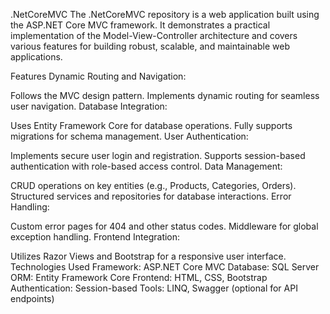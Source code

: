 .NetCoreMVC
The .NetCoreMVC repository is a web application built using the ASP.NET Core MVC framework. It demonstrates a practical implementation of the Model-View-Controller architecture and covers various features for building robust, scalable, and maintainable web applications.

Features
Dynamic Routing and Navigation:

Follows the MVC design pattern.
Implements dynamic routing for seamless user navigation.
Database Integration:

Uses Entity Framework Core for database operations.
Fully supports migrations for schema management.
User Authentication:

Implements secure user login and registration.
Supports session-based authentication with role-based access control.
Data Management:

CRUD operations on key entities (e.g., Products, Categories, Orders).
Structured services and repositories for database interactions.
Error Handling:

Custom error pages for 404 and other status codes.
Middleware for global exception handling.
Frontend Integration:

Utilizes Razor Views and Bootstrap for a responsive user interface.
Technologies Used
Framework: ASP.NET Core MVC
Database: SQL Server
ORM: Entity Framework Core
Frontend: HTML, CSS, Bootstrap
Authentication: Session-based
Tools: LINQ, Swagger (optional for API endpoints)

